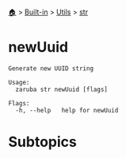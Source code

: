 <!--startTocHeader-->
[🏠](../../../README.md) > [Built-in](../../README.md) > [Utils](../README.md) > [str](README.md)
# newUuid
<!--endTocHeader-->

```
Generate new UUID string

Usage:
  zaruba str newUuid [flags]

Flags:
  -h, --help   help for newUuid

```

# Subtopics
<!--startTocSubtopic-->
<!--endTocSubtopic-->